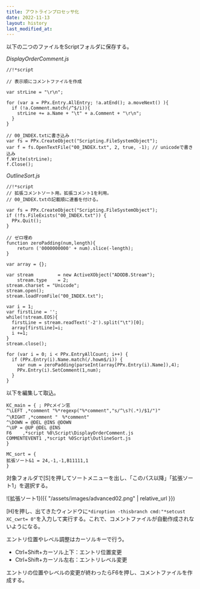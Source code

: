 ```yaml
---
title: アウトラインプロセッサ化
date: 2022-11-13
layout: history
last_modified_at: 
---
```


以下の二つのファイルをScriptフォルダに保存する。

_DisplayOrderComment.js_
```text
//!*script

// 表示順にコメントファイルを作成

var strLine = "\r\n";

for (var a = PPx.Entry.AllEntry; !a.atEnd(); a.moveNext() ){
  if (!a.Comment.match(/^$/i)){
    strLine += a.Name + "\t" + a.Comment + "\r\n";
  }
}

// 00_INDEX.txtに書き込み
var fs = PPx.CreateObject("Scripting.FileSystemObject");
var f = fs.OpenTextFile("00_INDEX.txt", 2, true, -1); // unicodeで書き込み
f.Write(strLine);
f.Close();
```

_OutlineSort.js_

```text
//!*script
// 拡張コメントソート用。拡張コメント1を利用。
// 00_INDEX.txtの記載順に連番を付ける。

var fs = PPx.CreateObject("Scripting.FileSystemObject");
if (!fs.FileExists("00_INDEX.txt")) {
  PPx.Quit();
}

// ゼロ埋め
function zeroPadding(num,length){
    return ('0000000000' + num).slice(-length);
}

var array = {};

var stream         = new ActiveXObject("ADODB.Stream");
    stream.type    = 2;
stream.charset = "Unicode";
stream.open();
stream.loadFromFile("00_INDEX.txt");

var i = 1;
var firstLine = '';
while(!stream.EOS){
  firstLine = stream.readText('-2').split("\t")[0];
  array[firstLine]=i;
  i +=1;
}
stream.close();

for (var i = 0; i < PPx.EntryAllCount; i++) {
  if (PPx.Entry(i).Name.match(/.howm$/i)) {
    var num = zeroPadding(parseInt(array[PPx.Entry(i).Name]),4);
    PPx.Entry(i).SetComment(1,num);
  }
}
```

以下を編集して取込。

```text
KC_main = { ; PPcメイン窓
^\LEFT ,*comment "%*regexp("%*comment","s/^\s?(.*)/$1/")"
^\RIGHT ,*comment "　%*comment"
^\DOWN = @DEL @INS @DOWN
^\UP = @UP @DEL @INS
F6    ,*script %0\Script\DisplayOrderComment.js
COMMENTEVENT1 ,*script %0Script\OutlineSort.js
}

MC_sort = {
拡張ソート&1 = 24,-1,-1,B11111,1
}
```

対象フォルダで[S]を押してソートメニューを出し、「このパス以降」「拡張ソート1」を選択する。

![拡張ソート1]({{ "/assets/images/advanced02.png" | relative_url }})

[H]を押し、出てきたウィンドウに`*diroption -thisbranch cmd:"*setcust XC_cwrt= 0"`を入力して実行する。これで、コメントファイルが自動作成されないようになる。

エントリ位置やレベル調整はカーソルキーで行う。

- Ctrl+Shift+カーソル上下：エントリ位置変更
- Ctrl+Shift+カーソル左右：エントリレベル変更

エントリの位置やレベルの変更が終わったらF6を押し、コメントファイルを作成する。
